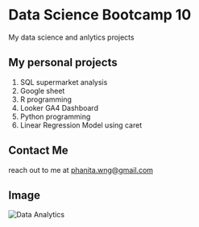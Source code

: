 # Data Science Bootcamp 10
My data science and anlytics projects

## My personal projects

1. SQL supermarket analysis
2. Google sheet
3. R programming 
4. Looker GA4 Dashboard
5. Python programming
6. Linear Regression Model using caret

## Contact Me
reach out to me at phanita.wng@gmail.com

## Image
![Data Analytics](https://latize.com/wp-content/uploads/2017/11/business_advantages_of_data_analysis.jpg)
